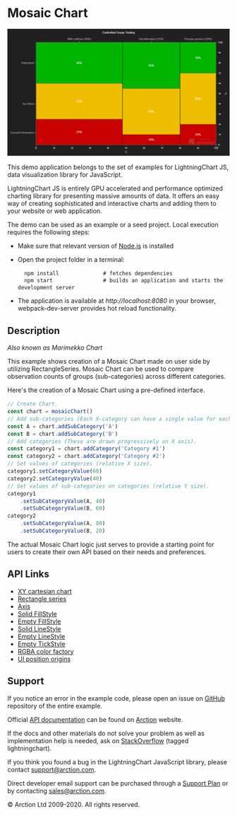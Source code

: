 # Mosaic Chart

![Mosaic Chart](mosaicChart.png)

This demo application belongs to the set of examples for LightningChart JS, data visualization library for JavaScript.

LightningChart JS is entirely GPU accelerated and performance optimized charting library for presenting massive amounts of data. It offers an easy way of creating sophisticated and interactive charts and adding them to your website or web application.

The demo can be used as an example or a seed project. Local execution requires the following steps:

- Make sure that relevant version of [Node.js](https://nodejs.org/en/download/) is installed
- Open the project folder in a terminal:

        npm install              # fetches dependencies
        npm start                # builds an application and starts the development server

- The application is available at *http://localhost:8080* in your browser, webpack-dev-server provides hot reload functionality.


## Description

*Also known as Marimekko Chart*

This example shows creation of a Mosaic Chart made on user side by utilizing RectangleSeries. Mosaic Chart can be used to compare observation counts of groups (sub-categories) across different categories.

Here's the creation of a Mosaic Chart using a pre-defined interface.

```javascript
// Create Chart.
const chart = mosaicChart()
// Add sub-categories (Each X-category can have a single value for each sub-category).
const A = chart.addSubCategory('A')
const B = chart.addSubCategory('B')
// Add categories (These are drawn progressively on X axis).
const category1 = chart.addCategory('Category #1')
const category2 = chart.addCategory('Category #2')
// Set values of categories (relative X size).
category1.setCategoryValue(60)
category2.setCategoryValue(40)
// Set values of sub-categories on categories (relative Y size).
category1
    .setSubCategoryValue(A, 40)
    .setSubCategoryValue(B, 60)
category2
    .setSubCategoryValue(A, 80)
    .setSubCategoryValue(B, 20)
```

The actual Mosaic Chart logic just serves to provide a starting point for users to create their own API based on their needs and preferences.


## API Links

* [XY cartesian chart]
* [Rectangle series]
* [Axis]
* [Solid FillStyle]
* [Empty FillStyle]
* [Solid LineStyle]
* [Empty LineStyle]
* [Empty TickStyle]
* [RGBA color factory]
* [UI position origins]


## Support

If you notice an error in the example code, please open an issue on [GitHub][0] repository of the entire example.

Official [API documentation][1] can be found on [Arction][2] website.

If the docs and other materials do not solve your problem as well as implementation help is needed, ask on [StackOverflow][3] (tagged lightningchart).

If you think you found a bug in the LightningChart JavaScript library, please contact support@arction.com.

Direct developer email support can be purchased through a [Support Plan][4] or by contacting sales@arction.com.

[0]: https://github.com/Arction/
[1]: https://www.arction.com/lightningchart-js-api-documentation/
[2]: https://www.arction.com
[3]: https://stackoverflow.com/questions/tagged/lightningchart
[4]: https://www.arction.com/support-services/

© Arction Ltd 2009-2020. All rights reserved.


[XY cartesian chart]: https://www.arction.com/lightningchart-js-api-documentation/v3.0.1/classes/chartxy.html
[Rectangle series]: https://www.arction.com/lightningchart-js-api-documentation/v3.0.1/classes/rectangleseries.html
[Axis]: https://www.arction.com/lightningchart-js-api-documentation/v3.0.1/classes/axis.html
[Solid FillStyle]: https://www.arction.com/lightningchart-js-api-documentation/v3.0.1/classes/solidfill.html
[Empty FillStyle]: https://www.arction.com/lightningchart-js-api-documentation/v3.0.1/globals.html#emptyfill
[Solid LineStyle]: https://www.arction.com/lightningchart-js-api-documentation/v3.0.1/classes/solidline.html
[Empty LineStyle]: https://www.arction.com/lightningchart-js-api-documentation/v3.0.1/globals.html#emptyline
[Empty TickStyle]: https://www.arction.com/lightningchart-js-api-documentation/v3.0.1/globals.html#emptytick
[RGBA color factory]: https://www.arction.com/lightningchart-js-api-documentation/v3.0.1/globals.html#colorrgba
[UI position origins]: https://www.arction.com/lightningchart-js-api-documentation/v3.0.1/globals.html#uiorigins

